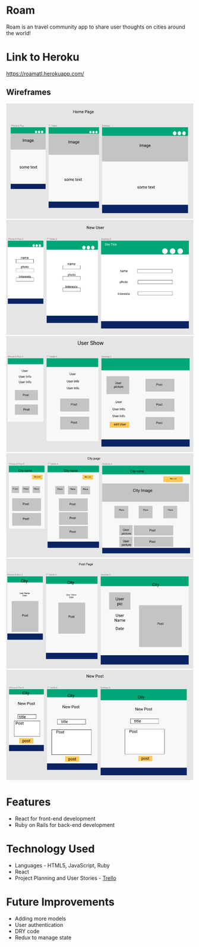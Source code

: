 # Roam
Roam is an travel community app to share user thoughts on cities around the world!

# Link to Heroku
https://roamatl.herokuapp.com/

## Wireframes
![wireframe1](https://github.com/Jabernathy88/gallivant/blob/data_models_1/wireframes/wireframe1.png)
![wireframe2](https://github.com/Jabernathy88/gallivant/blob/data_models_1/wireframes/wireframe2.png)
![wireframe3](https://github.com/Jabernathy88/gallivant/blob/data_models_1/wireframes/wireframe3.png)
![wireframe4](https://github.com/Jabernathy88/gallivant/blob/data_models_1/wireframes/wireframe4.png)
![wireframe5](https://github.com/Jabernathy88/gallivant/blob/data_models_1/wireframes/wireframe5.png)
![wireframe6](https://github.com/Jabernathy88/gallivant/blob/data_models_1/wireframes/wireframes6.png)

# Features
* React for front-end development
* Ruby on Rails for back-end development


# Technology Used
* Languages - HTML5, JavaScript, Ruby
* React
* Project Planning and User Stories - [Trello](https://trello.com/b/9VyL7v2Q/group-project-vegabond)

# Future Improvements

* Adding more models
* User authentication
* DRY code
* Redux to manage state

